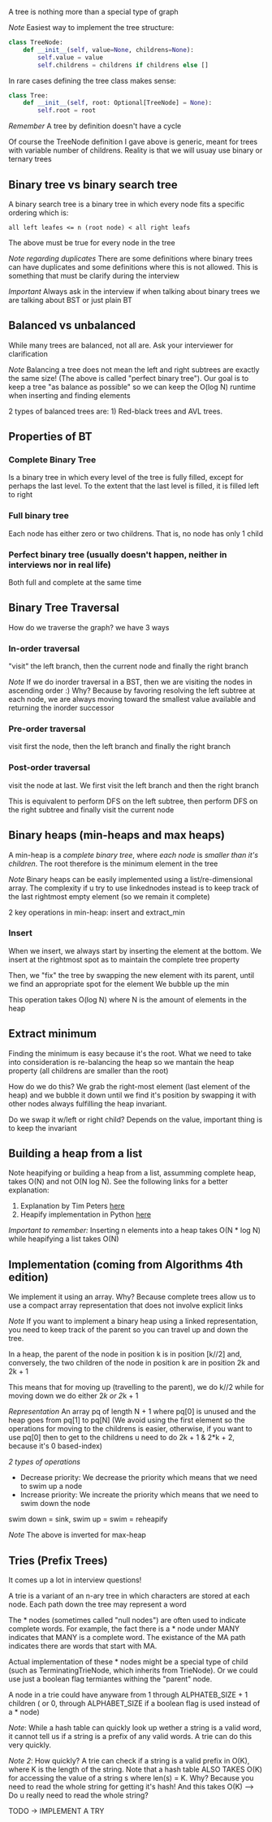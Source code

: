 A tree is nothing more than a special type of graph

*Note* Easiest way to implement the tree structure:

```python
class TreeNode:
	def __init__(self, value=None, childrens=None):
		self.value = value
		self.childrens = childrens if childrens else []
```

In rare cases defining the tree class makes sense:

```python
class Tree:
	def __init__(self, root: Optional[TreeNode] = None):
		self.root = root
```

*Remember* A tree by definition doesn't have a cycle


Of course the TreeNode definition I gave above is generic, meant for trees with variable number
of childrens. Reality is that we will usuay use binary or ternary trees


## Binary tree vs binary search tree

A binary search tree is a binary tree in which every node fits a specific ordering which is:

`all left leafes <= n (root node) < all right leafs`

The above must be true for every node in the tree

*Note regarding duplicates* There are some definitions where binary trees can have duplicates and
some definitions where this is not allowed. This is something that must be clarify during the interview


*Important* Always ask in the interview if when talking about binary trees we are talking about BST or just
plain BT


## Balanced vs unbalanced

While many trees are balanced, not all are. Ask your interviewer for clarification

*Note* Balancing a tree does not mean the left and right subtrees are exactly the same size!
(The above is called "perfect binary tree"). Our goal is to keep a tree "as balance as possible"
so we can keep the O(log N) runtime when inserting and finding elements

2 types of balanced trees are: 1) Red-black trees and AVL trees.


## Properties of BT

### Complete Binary Tree

Is a binary tree in which every level of the tree is fully filled, except for perhaps the 
last level. To the extent that the last level is filled, it is filled left to right


### Full binary tree

Each node has either zero or two childrens. That is, no node has only 1 child

### Perfect binary tree (usually doesn't happen, neither in interviews nor in real life)

Both full and complete at the same time


## Binary Tree Traversal

How do we traverse the graph? we have 3 ways

### In-order traversal

"visit" the left branch, then the current node and finally the right branch

*Note* If we do inorder traversal in a BST, then we are visiting the nodes in ascending order :)
Why? Because by favoring resolving the left subtree at each node, we are always moving toward
the smallest value available and returning the inorder successor


### Pre-order traversal

visit first the node, then the left branch and finally the right branch

### Post-order traversal

visit the node at last. We first visit the left branch and then the right branch

This is equivalent to perform DFS on the left subtree, then perform DFS on the right
subtree and finally visit the current node


## Binary heaps (min-heaps and max heaps)

A min-heap is a *complete binary tree*, where *each node* is *smaller than it's children*. The root therefore is the 
minimum element in the tree

*Note* Binary heaps can be easily implemented using a list/re-dimensional array. The complexity if u try to use 
linkednodes instead is to keep track of the last rightmost empty element (so we remain it complete)


2 key operations in min-heap: insert and extract_min

### Insert

When we insert, we always start by inserting the element at the bottom. We insert at the rightmost spot
as to maintain the complete tree property

Then, we "fix" the tree by swapping the new element with its parent, until we find an appropriate spot for the element
We bubble up the min

This operation takes O(log N) where N is the amount of elements in the heap

## Extract minimum

Finding the minimum is easy because it's the root. What we need to take into consideration is 
re-balancing the heap so we mantain the heap property (all childrens are smaller than the root)

How do we do this? We grab the right-most element (last element of the heap) and we bubble it down
until we find it's position by swapping it with other nodes always fulfilling the heap invariant.

Do we swap it w/left or right child? Depends on the value, important thing is to keep the invariant

## Building a heap from a list

Note heapifying or building a heap from a list, assumming complete heap, takes O(N) and not O(N log N). See the following links for a better explanation:

1. Explanation by Tim Peters [here](https://stackoverflow.com/questions/51735692/python-heapify-time-complexity)
2. Heapify implementation in Python [here](https://github.com/python/cpython/blob/3.13/Lib/heapq.py#L260)


*Important to remember:* Inserting n elements into a heap takes O(N * log N) while heapifying a list takes O(N) 


## Implementation (coming from Algorithms 4th edition)

We implement it using an array. Why? Because complete trees allow us to use a compact array 
representation that does not involve explicit links

*Note* If you want to implement a binary heap using a linked representation, you need to keep
track of the parent so you can travel up and down the tree.

In a heap, the parent of the node in position k is in position [k//2] and, conversely, the two
children of the node in position k are in position 2k and 2k + 1

This means that for moving up (travelling to the parent), we do k//2 while for moving down we 
do either 2*k or 2*k + 1


*Representation* An array pq of length N + 1 where pq[0] is unused and the heap goes
from pq[1] to pq[N] (We avoid using the first element so the operations for moving to the childrens is easier, otherwise, if you want to use pq[0] then to get to the childrens u need to do 2k + 1 & 2*k + 2, because it's 0 based-index)


*2 types of operations*
- Decrease priority: We decrease the priority which means that we need to swim up a node
- Increase priority: We increate the priority which means that we need to swim down the node

swim down = sink, swim up = swim = reheapify

*Note* The above is inverted for max-heap



## Tries (Prefix Trees)

It comes up a lot in interview questions!

A trie is a variant of an n-ary tree in which characters are stored at each node. Each path
down the tree may represent a word

The * nodes (sometimes called "null nodes") are often used to indicate complete words. For example,
the fact there is a * node under MANY indicates that MANY is a complete word. The existance of the MA
path indicates there are words that start with MA.

Actual implementation of these * nodes might be a special type of child (such as TerminatingTrieNode, 
which inherits from TrieNode). Or we could use just a boolean flag termiantes withing the "parent" node.

A node in a trie could have anyware from 1 through ALPHATEB_SIZE + 1 children ( or 0, through ALPHABET_SIZE
if a boolean flag is used instead of a * node)


*Note*: While a hash table can quickly look up wether a string is a valid word, it cannot tell us if a string
is a prefix of any valid words. A trie can do this very quickly.


*Note 2*: How quickly? A trie can check if a string is a valid prefix in O(K), where K is the length of the string.
Note that a hash table ALSO TAKES O(K) for accessing the value of a string s where len(s) = K. Why? Because you 
need to read the whole string for getting it's hash! And this takes O(K) --> Do u really need to read the whole string?

TODO -> IMPLEMENT A TRY
